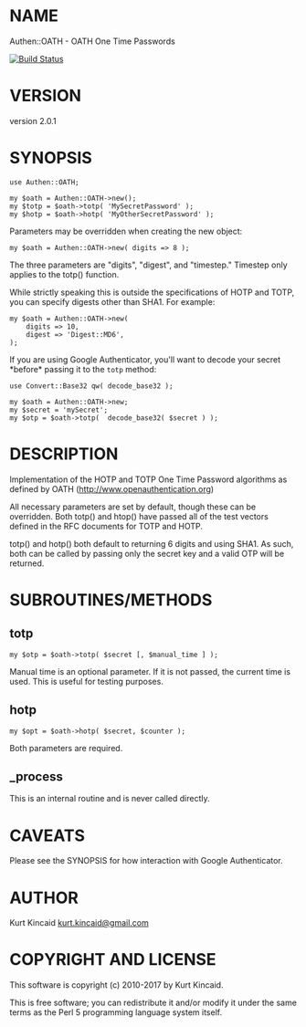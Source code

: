 # NAME

Authen::OATH - OATH One Time Passwords

[![Build Status](https://travis-ci.org/oalders/authen-oath.png?branch=master)](https://travis-ci.org/oalders/authen-oath)

# VERSION

version 2.0.1

# SYNOPSIS

    use Authen::OATH;

    my $oath = Authen::OATH->new();
    my $totp = $oath->totp( 'MySecretPassword' );
    my $hotp = $oath->hotp( 'MyOtherSecretPassword' );

Parameters may be overridden when creating the new object:

    my $oath = Authen::OATH->new( digits => 8 );

The three parameters are "digits", "digest", and "timestep."
Timestep only applies to the totp() function.

While strictly speaking this is outside the specifications of
HOTP and TOTP, you can specify digests other than SHA1. For example:

    my $oath = Authen::OATH->new(
        digits => 10,
        digest => 'Digest::MD6',
    );

If you are using Google Authenticator, you'll want to decode your secret
\*before\* passing it to the `totp` method:

    use Convert::Base32 qw( decode_base32 );

    my $oath = Authen::OATH->new;
    my $secret = 'mySecret';
    my $otp = $oath->totp(  decode_base32( $secret ) );

# DESCRIPTION

Implementation of the HOTP and TOTP One Time Password algorithms
as defined by OATH (http://www.openauthentication.org)

All necessary parameters are set by default, though these can be
overridden. Both totp() and htop() have passed all of the test
vectors defined in the RFC documents for TOTP and HOTP.

totp() and hotp() both default to returning 6 digits and using SHA1.
As such, both can be called by passing only the secret key and a
valid OTP will be returned.

# SUBROUTINES/METHODS

## totp

    my $otp = $oath->totp( $secret [, $manual_time ] );

Manual time is an optional parameter. If it is not passed, the current
time is used. This is useful for testing purposes.

## hotp

    my $opt = $oath->hotp( $secret, $counter );

Both parameters are required.

## \_process

This is an internal routine and is never called directly.

# CAVEATS

Please see the SYNOPSIS for how interaction with Google Authenticator.

# AUTHOR

Kurt Kincaid <kurt.kincaid@gmail.com>

# COPYRIGHT AND LICENSE

This software is copyright (c) 2010-2017 by Kurt Kincaid.

This is free software; you can redistribute it and/or modify it under
the same terms as the Perl 5 programming language system itself.
